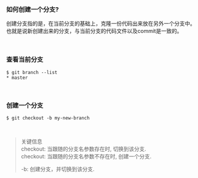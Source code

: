 ### 如何创建一个分支?
创建分支指的是，在当前分支的基础上，克隆一份代码出来放在另外一个分支中。  
也就是说新创建出来的分支，与当前分支的代码文件以及commit是一致的。  

&nbsp;  
### 查看当前分支
```shell
$ git branch --list
* master
```

&nbsp;  
### 创建一个分支
```shell
$ git checkout -b my-new-branch
```

&nbsp;  
> 关键信息   
> checkout: 当跟随的分支名参数存在时, 切换到该分支.  
> checkout: 当跟随的分支名参数不存在时, 创建一个分支.  
> 
> -b: 创建分支，并切换到该分支.   
